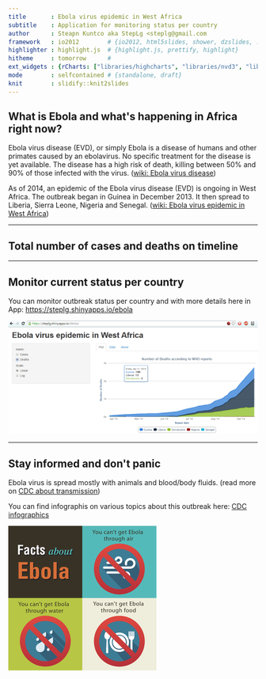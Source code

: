 ```yaml
---
title       : Ebola virus epidemic in West Africa
subtitle    : Application for monitoring status per country
author      : Steapn Kuntco aka StepLg <steplg@gmail.com
framework   : io2012        # {io2012, html5slides, shower, dzslides, ...}
highlighter : highlight.js  # {highlight.js, prettify, highlight}
hitheme     : tomorrow      # 
ext_widgets : {rCharts: ["libraries/highcharts", "libraries/nvd3", "libraries/morris"]}        
mode        : selfcontained # {standalone, draft}
knit        : slidify::knit2slides
---
```






## What is Ebola and what's happening in Africa right now?
Ebola virus disease (EVD), or simply Ebola is a disease of humans and other primates caused by an ebolavirus. No specific treatment for the disease is yet available. The disease has a high risk of death, killing between 50% and 90% of those infected with the virus. ([wiki: Ebola virus disease](https://en.wikipedia.org/wiki/Ebola_virus_disease))

As of 2014, an epidemic of the Ebola virus disease (EVD) is ongoing in West Africa. The outbreak began in Guinea in December 2013. It then spread to Liberia, Sierra Leone, Nigeria and Senegal. ([wiki: Ebola virus epidemic in West Africa](https://en.wikipedia.org/wiki/Ebola_virus_epidemic_in_West_Africa))

---

## Total number of cases and deaths on timeline



<div id = 'chart1' class = 'rChart highcharts'></div>
<script type='text/javascript'>
    (function($){
        $(function () {
            var chart = new Highcharts.Chart({
 "dom": "chart1",
"width":            800,
"height":            500,
"credits": {
 "href": null,
"text": null 
},
"exporting": {
 "enabled": false 
},
"title": {
 "text": null 
},
"yAxis": {
 "title": {
 "text": null 
} 
},
"chart": {
 "type": "line",
"animation": false,
"width":            850,
"height":            450,
"renderTo": "chart1" 
},
"series": [
 {
 "data": [
 [ Date.UTC(2014, 3 - 1, 27), 117 ],
[ Date.UTC(2014, 3 - 1, 28), 117 ],
[ Date.UTC(2014, 3 - 1, 29), 119 ],
[ Date.UTC(2014, 3 - 1, 31), 132 ],
[ Date.UTC(2014, 4 - 1, 1), 137 ],
[ Date.UTC(2014, 4 - 1, 4), 163 ],
[ Date.UTC(2014, 4 - 1, 7), 174 ],
[ Date.UTC(2014, 4 - 1, 9), 185 ],
[ Date.UTC(2014, 4 - 1, 11), 187 ],
[ Date.UTC(2014, 4 - 1, 16), 224 ],
[ Date.UTC(2014, 4 - 1, 17), 230 ],
[ Date.UTC(2014, 5 - 1, 1), 239 ],
[ Date.UTC(2014, 5 - 1, 3), 244 ],
[ Date.UTC(2014, 5 - 1, 5), 248 ],
[ Date.UTC(2014, 5 - 1, 7), 249 ],
[ Date.UTC(2014, 5 - 1, 10), 245 ],
[ Date.UTC(2014, 5 - 1, 12), 260 ],
[ Date.UTC(2014, 5 - 1, 23), 270 ],
[ Date.UTC(2014, 5 - 1, 27), 309 ],
[ Date.UTC(2014, 5 - 1, 28), 354 ],
[ Date.UTC(2014, 6 - 1, 1), 420 ],
[ Date.UTC(2014, 6 - 1, 3), 357 ],
[ Date.UTC(2014, 6 - 1, 10), 453 ],
[ Date.UTC(2014, 6 - 1, 16), 431 ],
[ Date.UTC(2014, 6 - 1, 30), 759 ],
[ Date.UTC(2014, 7 - 1, 2), 779 ],
[ Date.UTC(2014, 7 - 1, 6), 844 ],
[ Date.UTC(2014, 7 - 1, 8), 888 ],
[ Date.UTC(2014, 7 - 1, 12), 964 ],
[ Date.UTC(2014, 7 - 1, 14), 982 ],
[ Date.UTC(2014, 7 - 1, 17), 1048 ],
[ Date.UTC(2014, 7 - 1, 20), 1093 ],
[ Date.UTC(2014, 7 - 1, 23), 1201 ],
[ Date.UTC(2014, 7 - 1, 27), 1323 ],
[ Date.UTC(2014, 7 - 1, 30), 1440 ],
[ Date.UTC(2014, 8 - 1, 1), 1603 ],
[ Date.UTC(2014, 8 - 1, 4), 1711 ],
[ Date.UTC(2014, 8 - 1, 6), 1779 ],
[ Date.UTC(2014, 8 - 1, 9), 1848 ],
[ Date.UTC(2014, 8 - 1, 11), 1975 ],
[ Date.UTC(2014, 8 - 1, 13), 2127 ],
[ Date.UTC(2014, 8 - 1, 16), 2240 ],
[ Date.UTC(2014, 8 - 1, 18), 2473 ],
[ Date.UTC(2014, 8 - 1, 20), 2615 ],
[ Date.UTC(2014, 8 - 1, 26), 3069 ],
[ Date.UTC(2014, 8 - 1, 31), 3707 ],
[ Date.UTC(2014, 9 - 1, 5), 3967 ],
[ Date.UTC(2014, 9 - 1, 7), 4390 ],
[ Date.UTC(2014, 9 - 1, 10), 4848 ],
[ Date.UTC(2014, 9 - 1, 14), 5339 ],
[ Date.UTC(2014, 9 - 1, 17), 5762 ] 
],
"name": "Cases" 
},
{
 "data": [
 [ Date.UTC(2014, 3 - 1, 27), 77 ],
[ Date.UTC(2014, 3 - 1, 28), 75 ],
[ Date.UTC(2014, 3 - 1, 29), 72 ],
[ Date.UTC(2014, 3 - 1, 31), 86 ],
[ Date.UTC(2014, 4 - 1, 1), 90 ],
[ Date.UTC(2014, 4 - 1, 4), 95 ],
[ Date.UTC(2014, 4 - 1, 7), 107 ],
[ Date.UTC(2014, 4 - 1, 9), 115 ],
[ Date.UTC(2014, 4 - 1, 11), 121 ],
[ Date.UTC(2014, 4 - 1, 16), 135 ],
[ Date.UTC(2014, 4 - 1, 17), 129 ],
[ Date.UTC(2014, 5 - 1, 1), 160 ],
[ Date.UTC(2014, 5 - 1, 3), 166 ],
[ Date.UTC(2014, 5 - 1, 5), 168 ],
[ Date.UTC(2014, 5 - 1, 7), 169 ],
[ Date.UTC(2014, 5 - 1, 10), 168 ],
[ Date.UTC(2014, 5 - 1, 12), 182 ],
[ Date.UTC(2014, 5 - 1, 23), 185 ],
[ Date.UTC(2014, 5 - 1, 27), 202 ],
[ Date.UTC(2014, 5 - 1, 28), 211 ],
[ Date.UTC(2014, 6 - 1, 1), 226 ],
[ Date.UTC(2014, 6 - 1, 3), 233 ],
[ Date.UTC(2014, 6 - 1, 10), 257 ],
[ Date.UTC(2014, 6 - 1, 16), 288 ],
[ Date.UTC(2014, 6 - 1, 30), 467 ],
[ Date.UTC(2014, 7 - 1, 2), 481 ],
[ Date.UTC(2014, 7 - 1, 6), 518 ],
[ Date.UTC(2014, 7 - 1, 8), 539 ],
[ Date.UTC(2014, 7 - 1, 12), 603 ],
[ Date.UTC(2014, 7 - 1, 14), 613 ],
[ Date.UTC(2014, 7 - 1, 17), 632 ],
[ Date.UTC(2014, 7 - 1, 20), 660 ],
[ Date.UTC(2014, 7 - 1, 23), 672 ],
[ Date.UTC(2014, 7 - 1, 27), 729 ],
[ Date.UTC(2014, 7 - 1, 30), 826 ],
[ Date.UTC(2014, 8 - 1, 1), 887 ],
[ Date.UTC(2014, 8 - 1, 4), 932 ],
[ Date.UTC(2014, 8 - 1, 6), 961 ],
[ Date.UTC(2014, 8 - 1, 9), 1013 ],
[ Date.UTC(2014, 8 - 1, 11), 1069 ],
[ Date.UTC(2014, 8 - 1, 13), 1145 ],
[ Date.UTC(2014, 8 - 1, 16), 1229 ],
[ Date.UTC(2014, 8 - 1, 18), 1350 ],
[ Date.UTC(2014, 8 - 1, 20), 1427 ],
[ Date.UTC(2014, 8 - 1, 26), 1552 ],
[ Date.UTC(2014, 8 - 1, 31), 1848 ],
[ Date.UTC(2014, 9 - 1, 5), 2105 ],
[ Date.UTC(2014, 9 - 1, 7), 2226 ],
[ Date.UTC(2014, 9 - 1, 10), 2376 ],
[ Date.UTC(2014, 9 - 1, 14), 2587 ],
[ Date.UTC(2014, 9 - 1, 17), 2746 ] 
],
"name": "Deaths" 
} 
],
"xAxis": [
 {
 "title": {
 "text": "Report date" 
},
"type": "datetime" 
} 
],
"tooltip": {
 "shared": true,
"crosshairs": true 
},
"plotOptions": {
 "area": {
 "marker": {
 "enabled": false 
},
"stacking": "normal" 
},
"series": {
 "animation": false 
} 
},
"id": "chart1" 
});
        });
    })(jQuery);
</script>

---

## Monitor current status per country
You can monitor outbreak status per country and with more details here in App: https://steplg.shinyapps.io/ebola

![height](rsz_snapshot.png)

---

## Stay informed and don't panic
Ebola virus is spread mostly with animals and blood/body fluids. (read more on [CDC about transmission](http://www.cdc.gov/vhf/ebola/transmission/index.html))

You can find infographis on various topics about this outbreak here: [CDC infographics](http://www.cdc.gov/vhf/ebola/outbreaks/guinea/print-resources-illustrations.html)

![height](rsz_1infographic1.png)
